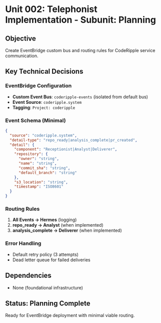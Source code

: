# Unit 002: Telephonist Implementation - Subunit: Planning

## Objective
Create EventBridge custom bus and routing rules for CodeRipple service communication.

## Key Technical Decisions

### EventBridge Configuration
- **Custom Event Bus**: `coderipple-events` (isolated from default bus)
- **Event Source**: `coderipple.system`
- **Tagging**: `Project: coderipple`

### Event Schema (Minimal)
```json
{
  "source": "coderipple.system",
  "detail-type": "repo_ready|analysis_complete|pr_created",
  "detail": {
    "component": "Receptionist|Analyst|Deliverer",
    "repository": {
      "owner": "string",
      "name": "string", 
      "commit_sha": "string",
      "default_branch": "string"
    },
    "s3_location": "string",
    "timestamp": "ISO8601"
  }
}
```

### Routing Rules
1. **All Events → Hermes** (logging)
2. **repo_ready → Analyst** (when implemented)
3. **analysis_complete → Deliverer** (when implemented)

### Error Handling
- Default retry policy (3 attempts)
- Dead letter queue for failed deliveries

## Dependencies
- None (foundational infrastructure)

## Status: Planning Complete
Ready for EventBridge deployment with minimal viable routing.
